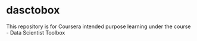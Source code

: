 # dasctobox
This repository is for Coursera intended purpose learning under the course - Data Scientist Toolbox
